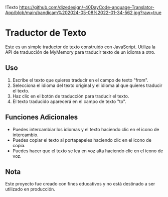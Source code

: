 !Texto https://github.com/dizedesign/-40DayCode-anguage-Translator-App/blob/main/bandicam%202024-05-08%2022-01-34-562.jpg?raw=true
# Traductor de Texto

Este es un simple traductor de texto construido con JavaScript. Utiliza la API de traducción de MyMemory para traducir texto de un idioma a otro.

## Uso

1. Escribe el texto que quieres traducir en el campo de texto "from".
2. Selecciona el idioma del texto original y el idioma al que quieres traducir el texto.
3. Haz clic en el botón de traducción para traducir el texto.
4. El texto traducido aparecerá en el campo de texto "to".

## Funciones Adicionales

- Puedes intercambiar los idiomas y el texto haciendo clic en el icono de intercambio.
- Puedes copiar el texto al portapapeles haciendo clic en el icono de copia.
- Puedes hacer que el texto se lea en voz alta haciendo clic en el icono de voz.

## Nota

Este proyecto fue creado con fines educativos y no está destinado a ser utilizado en producción.
